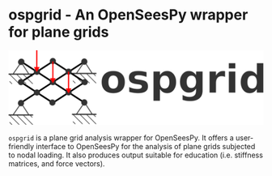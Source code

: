 # ospgrid - An OpenSeesPy wrapper for plane grids

![ospgrid logo](https://raw.githubusercontent.com/ccaprani/ospgrid/main/docs/source/images/ospgrid_logo.png)

`ospgrid` is a plane grid analysis wrapper for OpenSeesPy. 
It offers a user-friendly interface to OpenSeesPy for the analysis of plane grids subjected to nodal loading.
It also produces output suitable for education (i.e. stiffness matrices, and force vectors).

